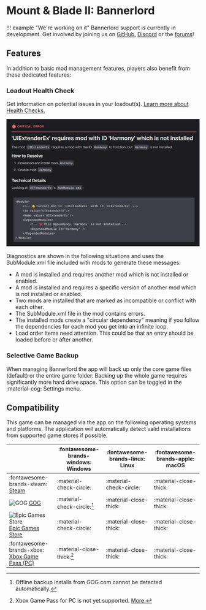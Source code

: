 # Mount & Blade II: Bannerlord

!!! example "We're working on it"
    Bannerlord support is currently in development. Get involved by joining us on [GitHub](https://github.com/Nexus-Mods/NexusMods.App/issues/new/choose), [Discord](https://discord.gg/ReWTxb93jS) or the [forums](https://forums.nexusmods.com/forum/9052-nexus-mods-app/)!

## Features
In addition to basic mod management features, players also benefit from these dedicated features:

### Loadout Health Check
Get information on potential issues in your loadout(s). [Learn more about Health Checks.](../features/HealthCheck.md)

![An example Health Check message prompting the installation of a missing mod.](../images/0.7.0/HealthCheckExampleBannerlord.webp)

Diagnostics are shown in the following situations and uses the SubModule.xml file included with mods to generate these messages: 

- A mod is installed and requires another mod which is not installed or enabled.
- A mod is installed and requires a specific version of another mod which is not installed or enabled.
- Two mods are installed that are marked as incompatible or conflict with each other.
- The SubModule.xml file in the mod contains errors.
- The installed mods create a "circular dependency" meaning if you follow the dependencies for each mod you get into an infinite loop. 
- Load order items need attention. This could be that an entry should be loaded before or after another. 


### Selective Game Backup
When managing Bannerlord the app will back up only the core game files (default) or the entire game folder. Backing up the whole game requires significantly more hard drive space. This option can be toggled in the :material-cog: Settings menu.

## Compatibility
This game can be managed via the app on the following operating systems and platforms. The application will automatically detect valid installations from supported game stores if possible. 

|| :fontawesome-brands-windows: Windows |  :fontawesome-brands-linux: Linux | :fontawesome-brands-apple: macOS |
|---|---|---|---|
| :fontawesome-brands-steam: [Steam](https://store.steampowered.com/app/261550/Mount__Blade_II_Bannerlord/) | :material-check-circle: | :material-check-circle: | :material-close-thick: |
| <img src="../../images/GOG.com_logo_white.svg" alt="GOG" width="14"/> [GOG](https://www.gog.com/en/game/mount_blade_ii_bannerlord) | :material-check-circle:[^1] | :material-close-thick: | :material-close-thick: |
| <img src="../../images/epic-games.svg" alt="Epic Games Store" width="14"/> [Epic Games Store](https://store.epicgames.com/en-US/p/mount-and-blade-2) | :material-check-circle: | :material-close-thick: | :material-close-thick: |
| :fontawesome-brands-xbox: [Xbox Game Pass (PC)](https://www.xbox.com/en-GB/games/store/mount-blade-ii-bannerlord/9pdhwz7x3p03) | :material-close-thick:[^2] | :material-close-thick: | :material-close-thick: |

[^1]: Offline backup installs from GOG.com cannot be detected automatically.
[^2]: Xbox Game Pass for PC is not yet supported. <a href="https://github.com/Nexus-Mods/NexusMods.App/issues/1476">More.</a>
